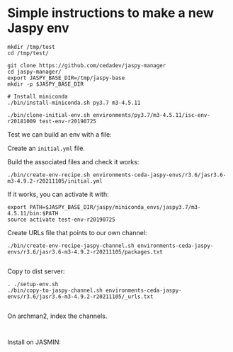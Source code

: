 # Simple instructions to make a new Jaspy env

```
mkdir /tmp/test
cd /tmp/test/

git clone https://github.com/cedadev/jaspy-manager
cd jaspy-manager/
export JASPY_BASE_DIR=/tmp/jaspy-base
mkdir -p $JASPY_BASE_DIR

# Install miniconda
./bin/install-miniconda.sh py3.7 m3-4.5.11

./bin/clone-initial-env.sh environments/py3.7/m3-4.5.11/isc-env-r20181009 test-env-r20190725
```

Test we can build an env with a file:

Create an `initial.yml` file.

Build the associated files and check it works:

```
./bin/create-env-recipe.sh environments-ceda-jaspy-envs/r3.6/jasr3.6-m3-4.9.2-r20211105/initial.yml

```

If it works, you can activate it with:

```
export PATH=$JASPY_BASE_DIR/jaspy/miniconda_envs/jaspy3.7/m3-4.5.11/bin:$PATH
source activate test-env-r20190725
```

Create URLs file that points to our own channel:

```
./bin/create-env-recipe-jaspy-channel.sh environments-ceda-jaspy-envs/r3.6/jasr3.6-m3-4.9.2-r20211105/packages.txt


```

Copy to dist server:

```
. ./setup-env.sh
./bin/copy-to-jaspy-channel.sh environments-ceda-jaspy-envs/r3.6/jasr3.6-m3-4.9.2-r20211105/_urls.txt


```

On archman2, index the channels. 

```


```


Install on JASMIN:

```

```
